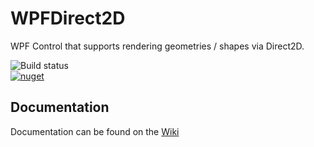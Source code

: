 # WPFDirect2D
WPF Control that supports rendering geometries / shapes via Direct2D.

![Build status](https://ci.appveyor.com/api/projects/status/e5k5e676yp06h52c?svg=true) <br/>
[![nuget](https://img.shields.io/nuget/v/WPF.Direct2D.Surface.svg)](https://www.nuget.org/packages/WPF.Direct2D.Surface/)


## Documentation
Documentation can be found on the [Wiki](https://github.com/ljchristinson/WPFDirect2D/wiki)
